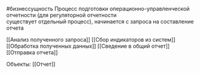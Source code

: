 #бизнессущность 
Процесс подготовки операционно-управленческой отчетности (для регуляторной отчетности  
существует отдельный процесс), начинается с запроса на составление отчета

[[Анализ полученного запроса]]
[[Сбор индикаторов из систем]]
[[Обработка полученных данных]]
[[Сведение в общий отчет]]
[[Отправка отчета]]

Объекты:
[[Отчет]]
